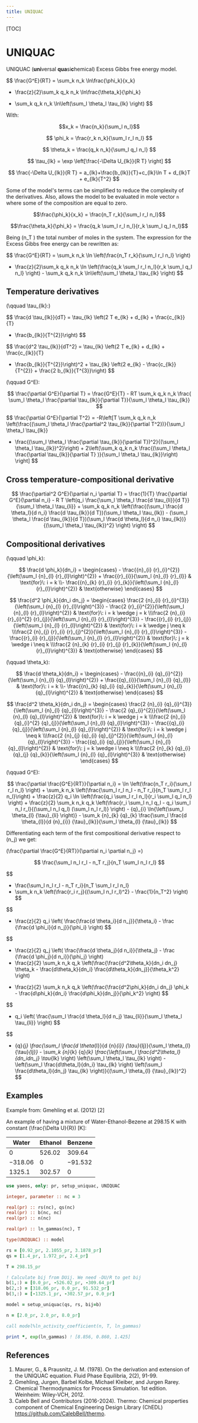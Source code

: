 ```yaml
---
title: UNIQUAC
---
```


[TOC]

# UNIQUAC

UNIQUAC (**uni**versal **qua**si**c**hemical) Excess Gibbs free energy model.

$$ 
\frac{G^E}{RT} = \sum_k n_k \ln\frac{\phi_k}{x_k}
+ \frac{z}{2}\sum_k q_k n_k \ln\frac{\theta_k}{\phi_k}
- \sum_k q_k n_k \ln\left(\sum_l \theta_l \tau_{lk} \right)
$$

With:

$$x_k = \frac{n_k}{\sum_l n_l}$$

$$ \phi_k = \frac{r_k n_k}{\sum_l r_l n_l} $$

$$ \theta_k = \frac{q_k n_k}{\sum_l q_l n_l} $$

$$ \tau_{lk} = \exp \left[\frac{-\Delta U_{lk}}{R T} \right] $$

$$
\frac{-\Delta U_{lk}}{R T} = a_{lk}+\frac{b_{lk}}{T}+c_{lk}\ln T + d_{lk}T +
e_{lk}{T^2}
$$

Some of the model's terms can be simplified to reduce the complexity of the
derivatives. Also, allows the model to be evaluated in mole vector `n` where
some of the composition are equal to zero.

$$\frac{\phi_k}{x_k} = \frac{n_T r_k}{\sum_l r_l n_l}$$

$$\frac{\theta_k}{\phi_k} = \frac{q_k \sum_l r_l n_l}{r_k \sum_l q_l n_l}$$

Being \(n_T \) the total number of moles in the system. The expression for the
Excess Gibbs free energy can be rewritten as:

$$ 
\frac{G^E}{RT} = \sum_k n_k \ln \left(\frac{n_T r_k}{\sum_l r_l n_l} \right)
+ \frac{z}{2}\sum_k q_k n_k \ln \left(\frac{q_k \sum_l r_l n_l}{r_k \sum_l q_l
n_l} \right) - \sum_k q_k n_k \ln\left(\sum_l \theta_l \tau_{lk} \right) 
$$


## Temperature derivatives

\(\qquad \tau_{lk}:\)

$$
\frac{d \tau_{lk}}{dT} = \tau_{lk} \left(2 T e_{lk} + d_{lk} + \frac{c_{lk}}{T}
- \frac{b_{lk}}{T^{2}}\right)
$$

$$
\frac{d^2 \tau_{lk}}{dT^2} = \tau_{lk} \left(2 T e_{lk} + d_{lk} + \frac{c_{lk}}{T}
- \frac{b_{lk}}{T^{2}}\right)^2 + \tau_{lk} \left(2 e_{lk} - \frac{c_{lk}}{T^{2}} +
\frac{2 b_{lk}}{T^{3}}\right)
$$

\(\qquad G^E\):

$$
\frac{\partial G^E}{\partial T} = \frac{G^E}{T} - RT \sum_k q_k n_k \frac{
\sum_l \theta_l \frac{\partial \tau_{lk}}{\partial T}}{\sum_l \theta_l
\tau_{lk}}
$$

$$
\frac{\partial G^E}{\partial T^2} = -R\left[T \sum_k q_k n_k
\left(\frac{(\sum_l \theta_l \frac{\partial^2 \tau_{lk}}{\partial T^2})}{\sum_l
\theta_l \tau_{lk}}
- \frac{(\sum_l \theta_l \frac{\partial \tau_{lk}}{\partial T})^2}{(\sum_l
\theta_l \tau_{lk})^2}\right) + 2\left(\sum_k q_k n_k \frac{(\sum_l \theta_l
\frac{\partial \tau_{lk}}{\partial T} )}{\sum_l \theta_l \tau_{lk}}\right)
\right]
$$

## Cross temperature-compositional derivative

$$
\frac{\partial^2 G^E}{\partial n_i \partial T} = \frac{1}{T} \frac{\partial
G^E}{\partial n_i} - R T \left(q_i \frac{\sum_l \theta_l \frac{d \tau_{li}}{d
T}}{\sum_l \theta_l \tau_{li}} + \sum_k q_k n_k \left(\frac{(\sum_l \frac{d
\theta_l}{d n_i} \frac{d \tau_{lk}}{d T})(\sum_l \theta_l \tau_{lk}) - (\sum_l
\theta_l \frac{d \tau_{lk}}{d T})(\sum_l \frac{d \theta_l}{d n_i}
\tau_{lk})}{(\sum_l \theta_l \tau_{lk})^2} \right) \right)
$$


## Compositional derivatives

\(\qquad \phi_k\):

$$
\frac{d \phi_k}{dn_i} = \begin{cases} - \frac{{n}_{i}
{r}_{i}^{2}}{\left(\sum_l {n}_{l} {r}_{l}\right)^{2}} +
\frac{{r}_{i}}{\sum_l {n}_{l} {r}_{l}} & \text{for}\: i = k \\-
\frac{{n}_{k} {r}_{i} {r}_{k}}{\left(\sum_l {n}_{l} {r}_{l}\right)^{2}}
& \text{otherwise} \end{cases}
$$

$$
\frac{d^2 \phi_k}{dn_i dn_j} = \begin{cases} \frac{2 {n}_{i}
{r}_{i}^{3}}{\left(\sum_l {n}_{l} {r}_{l}\right)^{3}} - \frac{2
{r}_{i}^{2}}{\left(\sum_l {n}_{l} {r}_{l}\right)^{2}} & \text{for}\: i
= k \wedge j = k \\\frac{2 {n}_{i} {r}_{i}^{2} {r}_{j}}{\left(\sum_l
{n}_{l} {r}_{l}\right)^{3}} - \frac{{r}_{i} {r}_{j}}{\left(\sum_l
{n}_{l} {r}_{l}\right)^{2}} & \text{for}\: i = k \wedge j \neq k \\\frac{2
{n}_{j} {r}_{i} {r}_{j}^{2}}{\left(\sum_l {n}_{l} {r}_{l}\right)^{3}} -
\frac{{r}_{i} {r}_{j}}{\left(\sum_l {n}_{l} {r}_{l}\right)^{2}} &
\text{for}\: j = k \wedge i \neq k \\\frac{2 {n}_{k} {r}_{i} {r}_{j}
{r}_{k}}{\left(\sum_l {n}_{l} {r}_{l}\right)^{3}} & \text{otherwise}
\end{cases}
$$

\(\qquad \theta_k\):

$$
\frac{d \theta_k}{dn_i} = \begin{cases} - \frac{{n}_{i}
{q}_{i}^{2}}{\left(\sum_l {n}_{l} {q}_{l}\right)^{2}} +
\frac{{q}_{i}}{\sum_l {n}_{l} {q}_{l}} & \text{for}\: i = k \\-
\frac{{n}_{k} {q}_{i} {q}_{k}}{\left(\sum_l {n}_{l} {q}_{l}\right)^{2}}
& \text{otherwise} \end{cases}
$$

$$
\frac{d^2 \theta_k}{dn_i dn_j} = \begin{cases} \frac{2 {n}_{i}
{q}_{i}^{3}}{\left(\sum_l {n}_{l} {q}_{l}\right)^{3}} - \frac{2
{q}_{i}^{2}}{\left(\sum_l {n}_{l} {q}_{l}\right)^{2}} & \text{for}\: i
= k \wedge j = k \\\frac{2 {n}_{i} {q}_{i}^{2} {q}_{j}}{\left(\sum_l
{n}_{l} {q}_{l}\right)^{3}} - \frac{{q}_{i} {q}_{j}}{\left(\sum_l
{n}_{l} {q}_{l}\right)^{2}} & \text{for}\: i = k \wedge j \neq k \\\frac{2
{n}_{j} {q}_{i} {q}_{j}^{2}}{\left(\sum_l {n}_{l} {q}_{l}\right)^{3}} -
\frac{{q}_{i} {q}_{j}}{\left(\sum_l {n}_{l} {q}_{l}\right)^{2}} &
\text{for}\: j = k \wedge i \neq k \\\frac{2 {n}_{k} {q}_{i} {q}_{j}
{q}_{k}}{\left(\sum_l {n}_{l} {q}_{l}\right)^{3}} & \text{otherwise}
\end{cases}
$$

\(\qquad G^E\):

$$
\frac{\partial \frac{G^E}{RT}}{\partial n_i} = \ln 
\left(\frac{n_T r_i}{\sum_l r_l n_l} \right) + \sum_k n_k 
\left(\frac{\sum_l r_l n_l - n_T r_i}{n_T \sum_l r_l n_l}\right) +
\frac{z}{2} q_i \ln \left(\frac{q_i \sum_l r_l n_l}{r_i \sum_l q_l n_l} 
\right) + \frac{z}{2} \sum_k n_k q_k \left(\frac{r_i \sum_l n_l q_l - q_i
\sum_l n_l r_l}{(\sum_l n_l q_l) (\sum_l n_l r_l)} \right) - {q}_{i}
\ln{\left(\sum_l \theta_{l} {\tau}_{li} \right)} - \sum_k {n}_{k} {q}_{k}
\frac{\sum_l \frac{d \theta_{l}}{d {n}_{i}} {\tau}_{lk}}{\sum_l \theta_{l}
{\tau}_{lk}}
$$

Differentiating each term of the first compositional derivative respect to
\(n_j\) we get:

\(\frac{\partial \frac{G^E}{RT}}{\partial n_i \partial n_j} =\)

$$
\frac{\sum_l n_l r_l - n_T r_j}{n_T \sum_l n_l r_l} 
$$

$$
+ \frac{\sum_l n_l r_l - n_T r_i}{n_T \sum_l r_l n_l}
+ \sum_k n_k \left(\frac{r_i r_j}{(\sum_l n_l r_l)^2} - \frac{1}{n_T^2} \right)
$$

$$
+ \frac{z}{2} q_i \left( \frac{\frac{d \theta_i}{d n_j}}{\theta_i} - \frac
{\frac{d \phi_i}{d n_j}}{\phi_i} \right)
$$

$$
+ \frac{z}{2} q_j \left( \frac{\frac{d \theta_j}{d n_i}}{\theta_j} - \frac
{\frac{d \phi_j}{d n_i}}{\phi_j} \right)
+ \frac{z}{2} \sum_k n_k q_k \left(\frac{\frac{d^2\theta_k}{dn_i dn_j} \theta_k -
  \frac{d\theta_k}{dn_i} \frac{d\theta_k}{dn_j}}{\theta_k^2} \right)
- \frac{z}{2} \sum_k n_k q_k \left(\frac{\frac{d^2\phi_k}{dn_i dn_j} \phi_k -
  \frac{d\phi_k}{dn_i} \frac{d\phi_k}{dn_j}}{\phi_k^2} \right)
$$

$$
- q_i \left( \frac{\sum_l \frac{d \theta_l}{d n_j} \tau_{li}}{\sum_l \theta_l 
\tau_{li}} \right)
$$

$$
- {q}_{j} \frac{\sum_l \frac{d \theta_{l}}{d {n}_{i}} {\tau}_{lj}}{\sum_l
\theta_{l}{\tau}_{lj}} - \sum_k {n}_{k} {q}_{k} \frac{\left(\sum_l
\frac{d^2\theta_l}{dn_idn_j} \tau_{lk} \right) \left(\sum_l
\theta_l \tau_{lk} \right) - \left(\sum_l \frac{d\theta_l}{dn_i}
\tau_{lk} \right) \left(\sum_l \frac{d\theta_l}{dn_j} \tau_{lk}
\right)}{(\sum_l \theta_{l} {\tau}_{lk})^2}
$$

## Examples
Example from: Gmehling et al. (2012) [2]

An example of having a mixture of Water-Ethanol-Bezene at 298.15 K with 
constant \(\frac{\Delta U}{R}\) [K]:

|Water|Ethanol|Benzene|
|---------|--------|---------|
| 0       | 526.02 | 309.64  |
| −318.06 | 0      | −91.532 |
| 1325.1  | 302.57 | 0       |


```fortran
use yaeos, only: pr, setup_uniquac, UNIQUAC

integer, parameter :: nc = 3

real(pr) :: rs(nc), qs(nc)
real(pr) :: b(nc, nc)
real(pr) :: n(nc)

real(pr) :: ln_gammas(nc), T

type(UNIQUAC) :: model

rs = [0.92_pr, 2.1055_pr, 3.1878_pr]
qs = [1.4_pr, 1.972_pr, 2.4_pr]

T = 298.15_pr

! Calculate bij from DUij. We need -DU/R to get bij
b(1,:) = [0.0_pr, -526.02_pr, -309.64_pr]
b(2,:) = [318.06_pr, 0.0_pr, 91.532_pr]
b(3,:) = [-1325.1_pr, -302.57_pr, 0.0_pr]

model = setup_uniquac(qs, rs, bij=b)

n = [2.0_pr, 2.0_pr, 8.0_pr]

call model%ln_activity_coefficient(n, T, ln_gammas)

print *, exp(ln_gammas) ! [8.856, 0.860, 1.425]

```


## References
1. Maurer, G., & Prausnitz, J. M. (1978). On the derivation and extension of
   the UNIQUAC equation. Fluid Phase Equilibria, 2(2), 91-99.
2. Gmehling, Jurgen, Barbel Kolbe, Michael Kleiber, and Jurgen Rarey. Chemical
   Thermodynamics for Process Simulation. 1st edition. Weinheim: Wiley-VCH,
   2012.
3. Caleb Bell and Contributors (2016-2024). Thermo: Chemical properties
   component of Chemical Engineering Design Library (ChEDL)
   https://github.com/CalebBell/thermo.